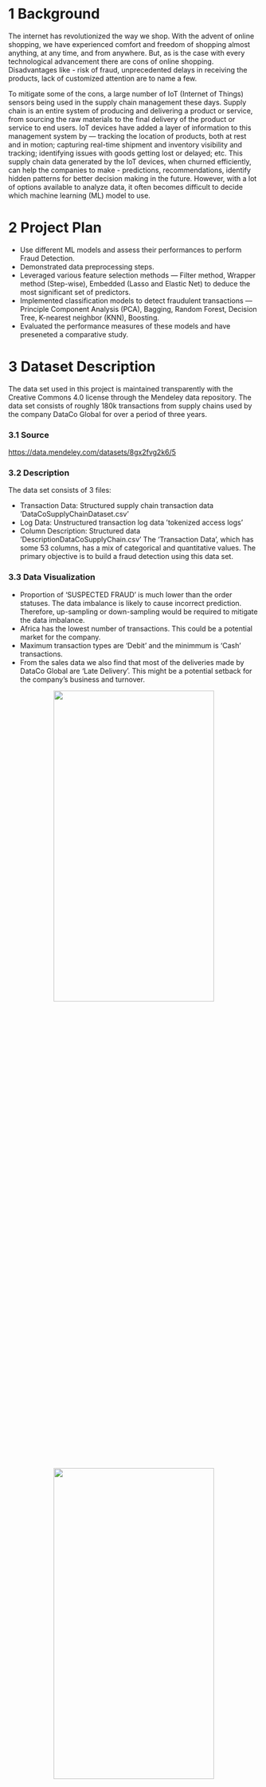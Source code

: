 # 1 Background
The internet has revolutionized the way we shop. With the advent of online shopping, we have experienced comfort and freedom of shopping almost anything, at any time, and from anywhere. But, as is the case with every technological advancement there are cons of online shopping. Disadvantages like - risk of fraud, unprecedented delays in receiving the products, lack of customized attention are to name a few.

To mitigate some of the cons, a large number of IoT (Internet of Things) sensors being used in the supply chain management these days. Supply chain is an entire system of producing and delivering a product or service, from sourcing the raw materials to the final delivery of the product or service to end users. IoT devices have added a layer of information to this management system by — tracking the location of products, both at rest and in motion; capturing real-time shipment and inventory visibility and tracking; identifying issues with goods getting lost or delayed; etc. This supply chain data generated by the IoT devices, when churned efficiently, can help the companies to make - predictions, recommendations, identify hidden patterns for better decision making in the future. However, with a lot of options available to analyze data, it often becomes difficult to decide which machine learning (ML) model to use.

# 2 Project Plan
- Use different ML models and assess their performances to perform Fraud Detection.
- Demonstrated data preprocessing steps.
- Leveraged various feature selection methods — Filter method, Wrapper method (Step-wise), Embedded (Lasso and Elastic Net) to deduce the most significant set of predictors.
- Implemented classification models to detect fraudulent transactions — Principle Component Analysis (PCA), Bagging, Random Forest, Decision Tree, K-nearest neighbor (KNN), Boosting.
- Evaluated the performance measures of these models and have preseneted a comparative study.

# 3 Dataset Description
The data set used in this project is maintained transparently with the Creative Commons 4.0 license through the Mendeley data repository. The data set consists of roughly 180k transactions from supply chains used by the company DataCo Global for over a period of three years.
### 3.1 Source
https://data.mendeley.com/datasets/8gx2fvg2k6/5

### 3.2 Description
The data set consists of 3 files:
- Transaction Data: Structured supply chain transaction data ’DataCoSupplyChainDataset.csv’
- Log Data: Unstructured transaction log data ’tokenized access logs’
- Column Description: Structured data ’DescriptionDataCoSupplyChain.csv’
The ‘Transaction Data’, which has some 53 columns, has a mix of categorical and quantitative values. The primary objective is to build a fraud detection using this data set.

### 3.3 Data Visualization
-  Proportion of ‘SUSPECTED FRAUD’ is much lower than the order statuses. The data imbalance is likely to cause incorrect prediction. Therefore, up-sampling or down-sampling would be required to mitigate the data imbalance.
- Africa has the lowest number of transactions. This could be a potential market for the company.
- Maximum transaction types are ‘Debit’ and the minimmum is ‘Cash’ transactions.
- From the sales data we also find that most of the deliveries made by DataCo Global are ‘Late Delivery’. This might be a potential setback for the company’s business and turnover.

<div align="center">
  <img src="https://user-images.githubusercontent.com/82466266/234984866-bcb11d9d-601e-4ca5-b970-27f1177231cd.JPG" width=80% height=40%>
  <img src="https://user-images.githubusercontent.com/82466266/234986008-a3537f1a-8e22-4060-af2c-1293a42d2cf9.JPG" width=80% height=40%>
</div>

# Methods & Implementation

# Code (in R)
R Code: https://github.com/ShilpikaB/Assess-Machine-Learning-Models-for-Fraud-Detection/blob/main/Math748_CapstoneProject.R


# Results
- 


# Discussion


### Inference: 

### Conclusion 
- 
### Future Direction
- 

# References
- https://data.mendeley.com/datasets/8gx2fvg2k6/5
